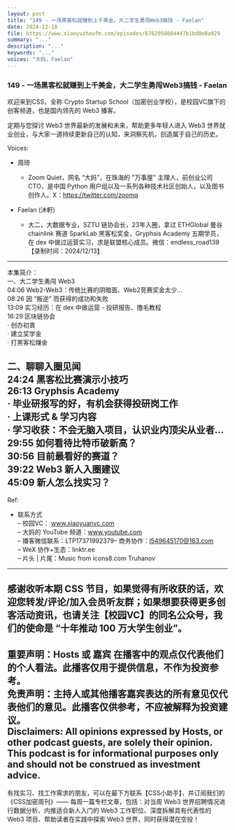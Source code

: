```yaml
---
layout: post
title: "149 - 一场黑客松就赚到上千美金，大二学生勇闯Web3搞钱 - Faelan"
date: 2024-12-18
file: https://www.xiaoyuzhoufm.com/episodes/6762950884447b1bd0e0a929
summary: "..."
description: "..."
keywords: "..."
voices: "大妈，Faelan"
---
```


### 149 - 一场黑客松就赚到上千美金，大二学生勇闯Web3搞钱 - Faelan

欢迎来到CSS，全称 Crypto Startup School（加密创业学校），是校园VC旗下的创客频道，也是国内领先的 Web3 播客。  

定期与您探讨 Web3 世界最新的发展和未来，帮助更多年轻人进入 Web3 世界就业创业，与大家一道持续更新自己的认知，来洞察先机，创造属于自己的历史。  

Voices:

- 周琦
  + Zoom Quiet，网名 “大妈”，在珠海的 "万事屋" 主理人，前创业公司 CTO，是中国 Python 用户组以及一系列各种技术社区创始人，以及图书创作人。X：https://twitter.com/zoomq    

- Faelan (沐軒) 
  + 大二，大数据专业，SZTU 链协会长，23年入圈，拿过 ETHGlobal 曼谷 chainlink 赛道 SparkLab 黑客松奖金，Gryphsis Academy 五期学员，在 dex 中做过运营实习，求是联盟核心成员。微信：endless_road139  
  【录制时间：2024/12/13】  
---------------------------------------------------  
本集简介：  
一、大二学生勇闯 Web3  
04:06 Web2-Web3：传统比赛的阴暗面、Web2竞赛奖金太少...  
08:26 因 “叛逆” 而获得的成功和失败  
13:09 实习经历：在 dex 中做运营 - 投研报告、撸毛教程  
16:29 区块链协会  
· 创办初衷  
· 建立奖学金  
· 打黑客松赚金  

二、聊聊入圈见闻  
24:24 黑客松比赛演示小技巧  
26:13 Gryphsis Academy  
· 毕业研报写的好，有机会获得投研岗工作  
· 上课形式 & 学习内容  
· 学习收获：不会无脑入项目，认识业内顶尖从业者...  
29:55 如何看待比特币破新高？  
30:56 目前最看好的赛道？  
39:22 Web3 新人入圈建议  
45:09 新人怎么找实习？  
---------------------------------------------------    
Ref:  
   + 联系方式  
– 校园VC： www.xiaoyuanvc.com  
– 大妈的 YouTube 频道：www.youtube.com  
– 播客微信联系：LTP17371992379– 商务协作：l549645170@163.com  
– WeX 协作+生态：linktr.ee  
– 片头 | 片尾：Music from icons8.com Truhanov  
---------------------------------------------------  
感谢收听本期 CSS 节目，如果觉得有所收获的话，欢迎您转发/评论/加入会员听友群；如果想要获得更多创客活动资讯，也请关注【校园VC】的同名公众号，我们的使命是 “十年推动 100 万大学生创业”。  
---------------------------------------------------  
重要声明：Hosts 或 嘉宾 在播客中的观点仅代表他们的个人看法。此播客仅用于提供信息，不作为投资参考。   
免责声明：主持人或其他播客嘉宾表达的所有意见仅代表他们的意见。此播客仅供参考，不应被解释为投资建议。  
Disclaimers: All opinions expressed by Hosts, or other podcast guests, are solely their opinion. This podcast is for informational purposes only and should not be construed as investment advice.  
---------------------------------------------------  
有找实习、找工作需求的朋友，可以在最下方联系【CSS小助手】，并订阅我们的《CSS加密周刊》—— 每周一篇专栏文章，包括：对当周 Web3 世界招聘情况进行数据分析、内推适合新人入门的 Web3 工作职位、深度拆解具有代表性的 Web3 项目、帮助读者在实践中探索 Web3 世界，同时获得潜在空投！


